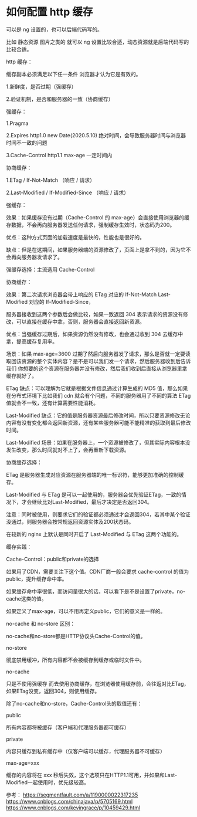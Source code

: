 # 如何配置 http 缓存

可以是 ng 设置的，也可以后端代码写的。

比如 静态资源 图片之类的 就可以 ng 设置比较合适，动态资源就是后端代码写的比较合适。



http 缓存：


缓存副本必须满足以下任一条件 浏览器才认为它是有效的。

1.新鲜度，是否过期（强缓存）

2.验证机制，是否和服务器的一致（协商缓存）



强缓存：

1.Pragma

2.Expires http1.0 new Date(2020.5.10) 绝对时间，会导致服务器时间与浏览器时间不一致的问题

3.Cache-Control http1.1 max-age 一定时间内


协商缓存：

1.ETag / If-Not-Match （响应 / 请求）

2.Last-Modified / If-Modified-Since （响应 / 请求）



强缓存：

效果：如果缓存没有过期（Cache-Control 的 max-age）会直接使用浏览器的缓存数据，不会再向服务器发送任何请求，强制缓存生效时，状态码为200。

优点：这种方式页面的加载速度是最快的，性能也是很好的。

缺点：但是在这期间，如果服务器端的资源修改了，页面上是拿不到的，因为它不会再向服务器发请求了。

强缓存选择：主流选用 Cache-Control


协商缓存：

效果：第二次请求浏览器会带上响应的 ETag 对应的 If-Not-Match  Last-Modified 对应的 If-Modified-Since，

服务器接收到这两个参数后会做比较，如果一致返回 304 表示请求的资源没有修改，可以直接在缓存中拿，否则，服务器会直接返回新资源。


优点：当强缓存过期后，如果资源仍然没有修改，也会通过收到 304 去缓存中拿，提高缓存复用率。

场景：如果 max-age=3600 过期了然后向服务器发了请求，那么是否就一定要读取回该资源的整个实体内容？是不是可以我们发一个请求，然后服务器收到后告诉我们 你想要的这个资源在服务器并没有修改，然后我们收到后直接从浏览器里拿缓存就好了。

ETag 缺点：可以理解为它就是根据文件信息通过计算生成的 MD5 值，那么如果在分布式环境下比如我们 cdn 就会有个问题，不同的服务器用了不同的算法 ETag值就会不一致，还有计算需要性能消耗。

Last-Modified 缺点：它的值是服务器资源最后修改时间，所以只要资源修改无论内容有没有变化都会返回新资源，还有某些服务器可能不能精准的获取到最后修改时间。

Last-Modified 场景：如果在服务器上，一个资源被修改了，但其实际内容根本没发生改变，那么时间就对不上了，会再重新下载资源。

协商缓存选择：

ETag 是服务器生成对应资源在服务器端的唯一标识符，能够更加准确的控制缓存。

Last-Modified 与 ETag 是可以一起使用的，服务器会优先验证ETag，一致的情况下，才会继续比对Last-Modified，最后才决定是否返回304。

注意：同时被使用，则要求它们的验证都必须通过才会返回304，若其中某个验证没通过，则服务器会按常规返回资源实体及200状态码。

在较新的 nginx 上默认是同时开启了 Last-Modified 与 ETag 这两个功能的。





缓存实践：

Cache-Control：public和private的选择

如果用了CDN，需要关注下这个值。CDN厂商一般会要求 cache-control 的值为 public，提升缓存命中率。

如果缓存命中率很低，而访问量很大的话，可以看下是不是设置了private，no-cache这类的值。

如果定义了max-age，可以不用再定义public，它们的意义是一样的。


no-cache 和 no-store 区别：

no-cache和no-store都是HTTP协议头Cache-Control的值。

no-store

彻底禁用缓冲，所有内容都不会被缓存到缓存或临时文件中。

no-cache

只是不使用强缓存 而去使用协商缓存，在浏览器使用缓存前，会往返对比ETag，如果ETag没变，返回304，则使用缓存。

除了no-cache和no-store，Cache-Control头的取值还有：

public

所有内容都将被缓存（客户端和代理服务器都可缓存）

private

内容只缓存到私有缓存中（仅客户端可以缓存，代理服务器不可缓存）

max-age=xxx

缓存的内容将在 xxx 秒后失效，这个选项只在HTTP1.1可用，并如果和Last-Modified一起使用时，优先级较高。

参考：
https://segmentfault.com/a/1190000022317235
https://www.cnblogs.com/chinajava/p/5705169.html
https://www.cnblogs.com/kevingrace/p/10459429.html